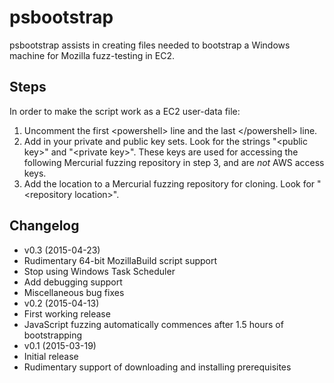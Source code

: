 # psbootstrap
psbootstrap assists in creating files needed to bootstrap a Windows machine for Mozilla fuzz-testing in EC2.

## Steps
In order to make the script work as a EC2 user-data file:

1. Uncomment the first &lt;powershell&gt; line and the last &lt;/powershell&gt; line.
2. Add in your private and public key sets. Look for the strings "&lt;public key>" and "&lt;private key&gt;".
   These keys are used for accessing the following Mercurial fuzzing repository in step 3, and are *not* AWS access keys.
3. Add the location to a Mercurial fuzzing repository for cloning. Look for "&lt;repository location&gt;".

## Changelog
- v0.3 (2015-04-23)
 - Rudimentary 64-bit MozillaBuild script support
 - Stop using Windows Task Scheduler
 - Add debugging support
 - Miscellaneous bug fixes
- v0.2 (2015-04-13)
 - First working release
 - JavaScript fuzzing automatically commences after 1.5 hours of bootstrapping
- v0.1 (2015-03-19)
 - Initial release
 - Rudimentary support of downloading and installing prerequisites
